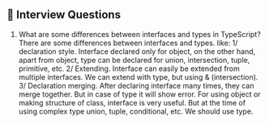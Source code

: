## 🎯 Interview Questions

1. What are some differences between interfaces and types in TypeScript?
  There are some differences between interfaces and types. like: 1/ declaration style. Interface declared only for object, on the other hand, apart from object, type can be declared for union, intersection, tuple, primitive, etc. 2/ Extending. Interface can easily be extended from multiple interfaces. We can extend with type, but using & (intersection). 3/ Declaration merging. After declaring interface many times, they can merge together. But in case of type it will show error. For using object or making structure of class, interface is very useful. But at the time of using complex type union, tuple, conditional, etc. We should use type.